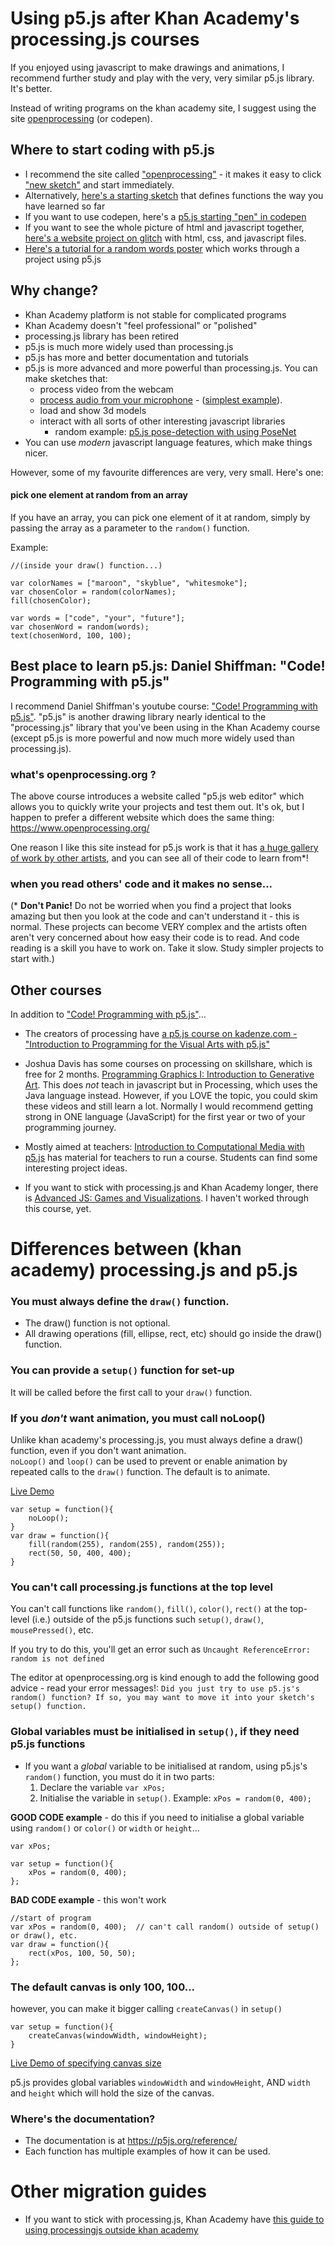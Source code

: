 # Using p5.js after Khan Academy's processing.js courses

If you enjoyed using javascript to make drawings and animations, I recommend further study and play with the very, very similar p5.js library.  It's better.

Instead of writing programs on the khan academy site, I suggest using the site [openprocessing](https://openprocessing.org) (or codepen).

## Where to start coding with p5.js

* I recommend the site called ["openprocessing"](https://www.openprocessing.org/) - it makes it easy to click ["new sketch"](https://www.openprocessing.org/sketch/create) and start immediately.  
 * Alternatively, [here's a starting sketch](https://www.openprocessing.org/sketch/812085) that defines functions the way you have learned so far
* If you want to use codepen, here's a [p5.js starting "pen" in codepen](https://codepen.io/enz0/pen/vYEXyZr?editors=1010)
* If you want to see the whole picture of html and javascript together, [here's a website project on glitch](https://glitch.com/~cyf-p5js-start) with html, css, and javascript files. 
* [Here's a tutorial for a random words poster](https://www.openprocessing.org/sketch/812093) which works through a project using p5.js

## Why change?

* Khan Academy platform is not stable for complicated programs
* Khan Academy doesn't "feel professional" or "polished"
* processing.js library has been retired
* p5.js is much more widely used than processing.js
* p5.js has more and better documentation and tutorials
* p5.js is more advanced and more powerful than processing.js.  You can make sketches that: 
    * process video from the webcam
    * [process audio from your microphone](https://www.openprocessing.org/sketch/812282) - ([simplest example](https://www.openprocessing.org/sketch/812284/)).
    * load and show 3d models
    * interact with all sorts of other interesting javascript libraries
        * random example: [p5.js pose-detection with using PoseNet](https://codepen.io/enz0/full/wvBzoMN)
* You can use *modern* javascript language features, which make things nicer.

However, some of my favourite differences are very, very small.  Here's one:

#### pick one element at random from an array

If you have an array, you can pick one element of it at random, simply by passing the array as a parameter to the `random()` function.

Example:

```
//(inside your draw() function...)

var colorNames = ["maroon", "skyblue", "whitesmoke"];
var chosenColor = random(colorNames);
fill(chosenColor);

var words = ["code", "your", "future"];
var chosenWord = random(words);
text(chosenWord, 100, 100);
```

## Best place to learn p5.js: Daniel Shiffman: "Code! Programming with p5.js"

I recommend Daniel Shiffman's youtube course: ["Code! Programming with p5.js"](https://www.youtube.com/playlist?list=PLRqwX-V7Uu6Zy51Q-x9tMWIv9cueOFTFA).  "p5.js" is another drawing library nearly identical to the "processing.js" library that you've been using in the Khan Academy course (except p5.js is more powerful and now much more widely used than processing.js).

### what's openprocessing.org ?
The above course introduces a website called "p5.js web editor" which allows you to quickly write your projects and test them out.  It's ok, but I happen to prefer a different website which does the same thing: https://www.openprocessing.org/

One reason I like this site instead for p5.js work is that it has [a huge gallery of work by other artists](https://www.openprocessing.org/browse/), and you can see all of their code to learn from*!

### when you read others' code and it makes no sense...

(* **Don't Panic!** Do not be worried when you find a project that looks amazing but then you look at the code and can't understand it - this is normal.  These projects can become VERY complex and the artists often aren't very concerned about how easy their code is to read.  And code reading is a skill you have to work on.  Take it slow.  Study simpler projects to start with.)

## Other courses

In addition to ["Code! Programming with p5.js"](https://www.youtube.com/playlist?list=PLRqwX-V7Uu6Zy51Q-x9tMWIv9cueOFTFA)...

* The creators of processing have [a p5.js course on kadenze.com - "Introduction to Programming for the Visual Arts with p5.js"](https://www.kadenze.com/courses/introduction-to-programming-for-the-visual-arts-with-p5-js-vi/info)
* Joshua Davis has some courses on processing on skillshare, which is free for 2 months.
[Programming Graphics I: Introduction to Generative Art](https://www.skillshare.com/classes/Programming-Graphics-I-Introduction-to-Generative-Art/782118657).  This does *not* teach in javascript but in Processing, which uses the Java language instead.  However, if you LOVE the topic, you could skim these videos and still learn a lot.  Normally I would recommend getting strong in ONE language (JavaScript) for the first year or two of your programming journey.
* Mostly aimed at teachers: [Introduction to Computational Media with p5.js](https://nycdoe-cs4all.github.io/) has material for teachers to run a course.  Students can find some interesting project ideas.

* If you want to stick with processing.js and Khan Academy longer, there is [Advanced JS: Games and Visualizations](https://www.khanacademy.org/computing/computer-programming/programming-games-visualizations).  I haven't worked through this course, yet.

# Differences between (khan academy) processing.js and p5.js

### You must always define the `draw()` function.
* The draw() function is not optional.
* All drawing operations (fill, ellipse, rect, etc) should go inside the draw() function.

### You can provide a `setup()` function for set-up

It will be called before the first call to your `draw()` function.


### If you *don't* want animation, you must call noLoop()

Unlike khan academy's processing.js, you must always define a draw() function, even if you don't want animation.  
`noLoop()` and `loop()` can be used to prevent or enable animation by repeated calls to the `draw()` function.  The default is to animate.

[Live Demo](https://www.openprocessing.org/sketch/812071)
```
var setup = function(){
    noLoop();
}
var draw = function(){
    fill(random(255), random(255), random(255));
    rect(50, 50, 400, 400);
}
```

### You can't call processing.js functions at the top level

You can't call functions like `random()`, `fill()`, `color()`, `rect()` at the top-level (i.e.) outside of the p5.js functions such `setup()`, `draw()`, `mousePressed()`, etc.  

If you try to do this, you'll get an error such as `Uncaught ReferenceError: random is not defined`

The editor at openprocessing.org is kind enough to add the following good advice - read your error messages!:  `Did you just try to use p5.js's random() function? If so, you may want to move it into your sketch's setup() function.`


### Global variables must be initialised in `setup()`, if they need p5.js functions
* If you want a *global* variable to be initialised at random, using p5.js's `random()` function, you must do it in two parts:
    1. Declare the variable `var xPos;`
    1. Initialise the variable in `setup()`.  Example: `xPos = random(0, 400);`

**GOOD CODE example** - do this if you need to initialise a global variable using `random()` or `color()` or `width` or `height`...

```
var xPos;

var setup = function(){
    xPos = random(0, 400);
};
```

**BAD CODE example** - this won't work

```
//start of program
var xPos = random(0, 400);  // can't call random() outside of setup() or draw(), etc.
var draw = function(){
    rect(xPos, 100, 50, 50);
};
```

### The default canvas is only 100, 100...

however, you can make it bigger calling `createCanvas()` in `setup()`

```
var setup = function(){
    createCanvas(windowWidth, windowHeight);
}
```
[Live Demo of specifying canvas size](https://www.openprocessing.org/sketch/create)

p5.js provides global variables `windowWidth` and `windowHeight`, AND `width` and `height` which will hold the size of the canvas.

### Where's the documentation?

* The documentation is at https://p5js.org/reference/
* Each function has multiple examples of how it can be used.


# Other migration guides

* If you want to stick with processing.js, Khan Academy have [this guide to using processingjs outside khan academy](https://www.khanacademy.org/computing/computer-programming/programming-games-visualizations/advanced-development-tools/a/using-processingjs-outside-khan-academy)
